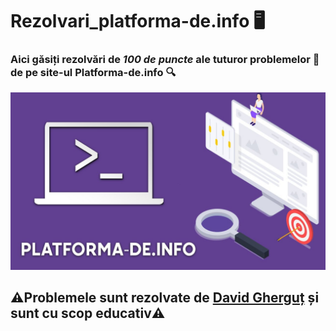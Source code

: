 # Rezolvari_platforma-de.info 🖥
### Aici găsiți rezolvări de *100 de puncte* ale tuturor problemelor 📝 de pe site-ul Platforma-de.info 🔍

![platforma-de.info](https://github.com/DavidGhergut/Rezolvari_platforma-de.info/blob/main/Platforma_de.info.jpg?raw=true)
## ⚠️Problemele sunt rezolvate de [David Gherguț](https://github.com/DavidGhergut) și sunt cu scop educativ⚠️
